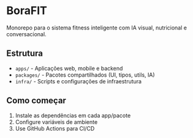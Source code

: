 # BoraFIT

Monorepo para o sistema fitness inteligente com IA visual, nutricional e conversacional.

## Estrutura
- `apps/` - Aplicações web, mobile e backend
- `packages/` - Pacotes compartilhados (UI, tipos, utils, IA)
- `infra/` - Scripts e configurações de infraestrutura

## Como começar
1. Instale as dependências em cada app/pacote
2. Configure variáveis de ambiente
3. Use GitHub Actions para CI/CD
